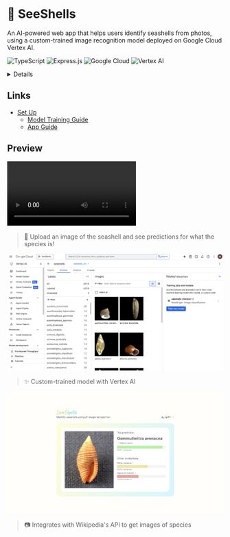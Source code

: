 # 🐚 SeeShells

An AI-powered web app that helps users identify seashells from photos, using a custom-trained image recognition model deployed on Google Cloud Vertex AI.

![TypeScript](https://img.shields.io/badge/TypeScript-3178C6?style=flat&logo=typescript&logoColor=white) ![Express.js](https://img.shields.io/badge/Express.js-%23404d59.svg?logo=express&logoColor=%2361DAFB) ![Google Cloud](https://img.shields.io/badge/Google%20Cloud-%234285F4.svg?logo=google-cloud&logoColor=white) ![Vertex AI](https://img.shields.io/badge/AI-Vertex%20AI-orange)

<details>
The idea for this project came to me while I was going through my seashell collection, trying (and failing) to match each one with a guidebook full of thousands of shells. It was super slow and tedious! I figured why not just take a picture and let AI do the work?

So I decided to try building it. SeeShells started as a small side project to see if I could use AI to identify shells, while also experimenting with technologies/concepts I hadn’t worked with before but very much interested in (GCP, machine learning, and AI).

For the look of the app, I used Figma to draft up the prototype. I wanted to create something minimal but fun, so I went with custom styling. This project includes custom animations and SVG drawings.
</details>

## Links

- [Set Up](./docs/SETUP.md)
    - [Model Training Guide](./docs/SETUP.md#model-training-guide)
    - [App Guide](./docs/SETUP.md#app-guide)

## Preview

<video src="https://github.com/user-attachments/assets/eb1d2042-930d-4704-ad08-b692781f12a3"></video>
> 💭 Upload an image of the seashell and see predictions for what the species is!

![Vertex model](./docs//images/vertex-model.png)
> ✨ Custom-trained model with Vertex AI

![Wikipedia images](./docs//images/wikipedia-images.png)
> 📷 Integrates with Wikipedia's API to get images of species
